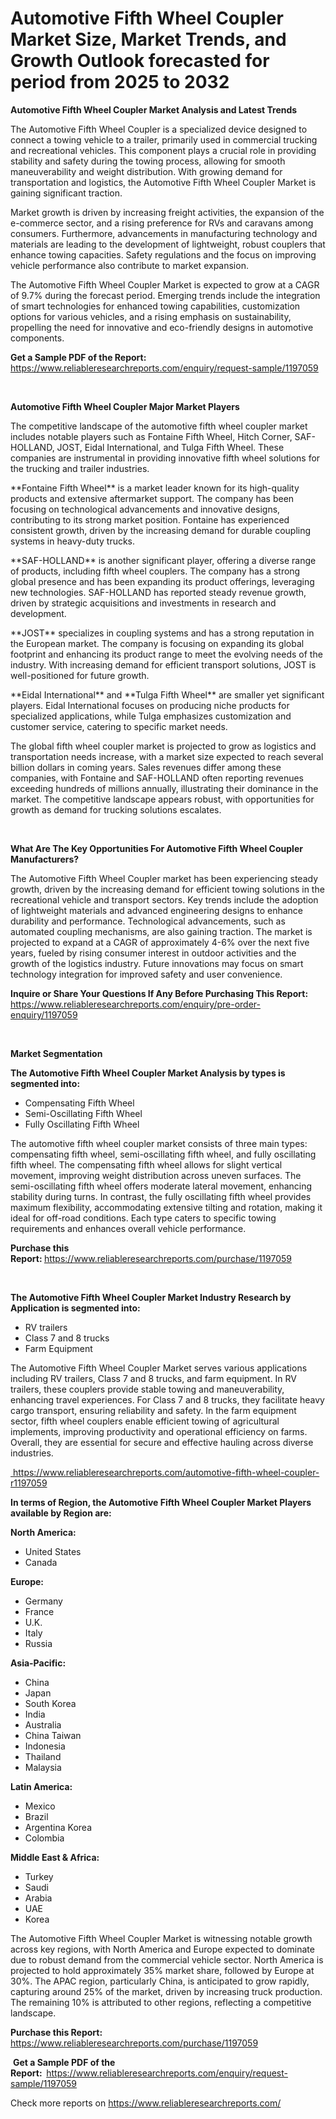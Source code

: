 <p><h1>Automotive Fifth Wheel Coupler Market Size, Market Trends, and Growth Outlook forecasted for period from 2025 to 2032</h1></p><p><strong>Automotive Fifth Wheel Coupler Market Analysis and Latest Trends</strong></p>
<p><p>The Automotive Fifth Wheel Coupler is a specialized device designed to connect a towing vehicle to a trailer, primarily used in commercial trucking and recreational vehicles. This component plays a crucial role in providing stability and safety during the towing process, allowing for smooth maneuverability and weight distribution. With growing demand for transportation and logistics, the Automotive Fifth Wheel Coupler Market is gaining significant traction.</p><p>Market growth is driven by increasing freight activities, the expansion of the e-commerce sector, and a rising preference for RVs and caravans among consumers. Furthermore, advancements in manufacturing technology and materials are leading to the development of lightweight, robust couplers that enhance towing capacities. Safety regulations and the focus on improving vehicle performance also contribute to market expansion.</p><p>The Automotive Fifth Wheel Coupler Market is expected to grow at a CAGR of 9.7% during the forecast period. Emerging trends include the integration of smart technologies for enhanced towing capabilities, customization options for various vehicles, and a rising emphasis on sustainability, propelling the need for innovative and eco-friendly designs in automotive components.</p></p>
<p><strong>Get a Sample PDF of the Report:&nbsp;</strong> <a href="https://www.reliableresearchreports.com/enquiry/request-sample/1197059?utm_campaign=2216&utm_medium=2&utm_source=Github&utm_content=ia&utm_term=28022025&utm_id=automotive-fifth-wheel-coupler">https://www.reliableresearchreports.com/enquiry/request-sample/1197059</a></p>
<p>&nbsp;</p>
<p><strong>Automotive Fifth Wheel Coupler Major Market Players</strong></p>
<p><p>The competitive landscape of the automotive fifth wheel coupler market includes notable players such as Fontaine Fifth Wheel, Hitch Corner, SAF-HOLLAND, JOST, Eidal International, and Tulga Fifth Wheel. These companies are instrumental in providing innovative fifth wheel solutions for the trucking and trailer industries.</p><p>**Fontaine Fifth Wheel** is a market leader known for its high-quality products and extensive aftermarket support. The company has been focusing on technological advancements and innovative designs, contributing to its strong market position. Fontaine has experienced consistent growth, driven by the increasing demand for durable coupling systems in heavy-duty trucks.</p><p>**SAF-HOLLAND** is another significant player, offering a diverse range of products, including fifth wheel couplers. The company has a strong global presence and has been expanding its product offerings, leveraging new technologies. SAF-HOLLAND has reported steady revenue growth, driven by strategic acquisitions and investments in research and development.</p><p>**JOST** specializes in coupling systems and has a strong reputation in the European market. The company is focusing on expanding its global footprint and enhancing its product range to meet the evolving needs of the industry. With increasing demand for efficient transport solutions, JOST is well-positioned for future growth.</p><p>**Eidal International** and **Tulga Fifth Wheel** are smaller yet significant players. Eidal International focuses on producing niche products for specialized applications, while Tulga emphasizes customization and customer service, catering to specific market needs.</p><p>The global fifth wheel coupler market is projected to grow as logistics and transportation needs increase, with a market size expected to reach several billion dollars in coming years. Sales revenues differ among these companies, with Fontaine and SAF-HOLLAND often reporting revenues exceeding hundreds of millions annually, illustrating their dominance in the market. The competitive landscape appears robust, with opportunities for growth as demand for trucking solutions escalates.</p></p>
<p>&nbsp;</p>
<p><strong>What Are The Key Opportunities For Automotive Fifth Wheel Coupler Manufacturers?</strong></p>
<p><p>The Automotive Fifth Wheel Coupler market has been experiencing steady growth, driven by the increasing demand for efficient towing solutions in the recreational vehicle and transport sectors. Key trends include the adoption of lightweight materials and advanced engineering designs to enhance durability and performance. Technological advancements, such as automated coupling mechanisms, are also gaining traction. The market is projected to expand at a CAGR of approximately 4-6% over the next five years, fueled by rising consumer interest in outdoor activities and the growth of the logistics industry. Future innovations may focus on smart technology integration for improved safety and user convenience.</p></p>
<p><strong>Inquire or Share Your Questions If Any Before Purchasing This Report:</strong> <a href="https://www.reliableresearchreports.com/enquiry/pre-order-enquiry/1197059?utm_campaign=2216&utm_medium=2&utm_source=Github&utm_content=ia&utm_term=28022025&utm_id=automotive-fifth-wheel-coupler">https://www.reliableresearchreports.com/enquiry/pre-order-enquiry/1197059</a></p>
<p>&nbsp;</p>
<p><strong>Market Segmentation</strong></p>
<p><strong>The Automotive Fifth Wheel Coupler Market Analysis by types is segmented into:</strong></p>
<p><ul><li>Compensating Fifth Wheel</li><li>Semi-Oscillating Fifth Wheel</li><li>Fully Oscillating Fifth Wheel</li></ul></p>
<p><p>The automotive fifth wheel coupler market consists of three main types: compensating fifth wheel, semi-oscillating fifth wheel, and fully oscillating fifth wheel. The compensating fifth wheel allows for slight vertical movement, improving weight distribution across uneven surfaces. The semi-oscillating fifth wheel offers moderate lateral movement, enhancing stability during turns. In contrast, the fully oscillating fifth wheel provides maximum flexibility, accommodating extensive tilting and rotation, making it ideal for off-road conditions. Each type caters to specific towing requirements and enhances overall vehicle performance.</p></p>
<p><strong>Purchase this Report:&nbsp;</strong><a href="https://www.reliableresearchreports.com/purchase/1197059?utm_campaign=2216&utm_medium=2&utm_source=Github&utm_content=ia&utm_term=28022025&utm_id=automotive-fifth-wheel-coupler">https://www.reliableresearchreports.com/purchase/1197059</a></p>
<p>&nbsp;</p>
<p><strong>The Automotive Fifth Wheel Coupler Market Industry Research by Application is segmented into:</strong></p>
<p><ul><li>RV trailers</li><li>Class 7 and 8 trucks</li><li>Farm Equipment</li></ul></p>
<p><p>The Automotive Fifth Wheel Coupler Market serves various applications including RV trailers, Class 7 and 8 trucks, and farm equipment. In RV trailers, these couplers provide stable towing and maneuverability, enhancing travel experiences. For Class 7 and 8 trucks, they facilitate heavy cargo transport, ensuring reliability and safety. In the farm equipment sector, fifth wheel couplers enable efficient towing of agricultural implements, improving productivity and operational efficiency on farms. Overall, they are essential for secure and effective hauling across diverse industries.</p></p>
<p><a href="https://www.reliableresearchreports.com/automotive-fifth-wheel-coupler-r1197059?utm_campaign=2216&utm_medium=2&utm_source=Github&utm_content=ia&utm_term=28022025&utm_id=automotive-fifth-wheel-coupler">&nbsp;https://www.reliableresearchreports.com/automotive-fifth-wheel-coupler-r1197059</a></p>
<p><strong>In terms of Region, the Automotive Fifth Wheel Coupler Market Players available by Region are:</strong></p>
<p>
    <p> <strong> North America: </strong>
        <ul>
            <li>United States</li>
            <li>Canada</li>
        </ul>
        </p> 
    <p> <strong> Europe: </strong>
        <ul>
            <li>Germany</li>
            <li>France</li>
            <li>U.K.</li>
            <li>Italy</li>
            <li>Russia</li>
        </ul>
        </p> 
    <p> <strong> Asia-Pacific: </strong>
        <ul>
            <li>China</li>
            <li>Japan</li>
            <li>South Korea</li>
            <li>India</li>
            <li>Australia</li>
            <li>China Taiwan</li>
            <li>Indonesia</li>
            <li>Thailand</li>
            <li>Malaysia</li>
        </ul>
        </p> 
    <p> <strong> Latin America: </strong>
        <ul>
            <li>Mexico</li>
            <li>Brazil</li>
            <li>Argentina Korea</li>
            <li>Colombia</li>
        </ul>
        </p> 
    <p> <strong> Middle East & Africa: </strong>
        <ul>
            <li>Turkey</li>
            <li>Saudi</li>
            <li>Arabia</li>
            <li>UAE</li>
            <li>Korea</li>
        </ul>
    </p>
    </p>
<p><p>The Automotive Fifth Wheel Coupler Market is witnessing notable growth across key regions, with North America and Europe expected to dominate due to robust demand from the commercial vehicle sector. North America is projected to hold approximately 35% market share, followed by Europe at 30%. The APAC region, particularly China, is anticipated to grow rapidly, capturing around 25% of the market, driven by increasing truck production. The remaining 10% is attributed to other regions, reflecting a competitive landscape.</p></p>
<p><strong>Purchase this Report: </strong><a href="https://www.reliableresearchreports.com/purchase/1197059?utm_campaign=2216&utm_medium=2&utm_source=Github&utm_content=ia&utm_term=28022025&utm_id=automotive-fifth-wheel-coupler">https://www.reliableresearchreports.com/purchase/1197059</a></p>
<p>&nbsp;<strong>Get a Sample PDF of the Report:&nbsp;&nbsp;</strong><a href="https://www.reliableresearchreports.com/enquiry/request-sample/1197059?utm_campaign=2216&utm_medium=2&utm_source=Github&utm_content=ia&utm_term=28022025&utm_id=automotive-fifth-wheel-coupler">https://www.reliableresearchreports.com/enquiry/request-sample/1197059</a></p>
<p><strong></strong></p>
<p>Check more reports on <a href="https://www.reliableresearchreports.com/?utm_campaign=2216&utm_medium=2&utm_source=Github&utm_content=ia&utm_term=28022025&utm_id=automotive-fifth-wheel-coupler">https://www.reliableresearchreports.com/</a></p>